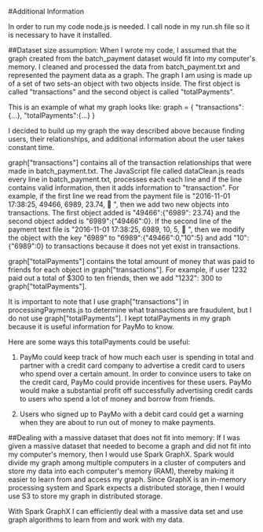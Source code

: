 #Additional Information

In order to run my code node.js is needed. I call node in my run.sh file so it is necessary to have it installed.

##Dataset size assumption:
When I wrote my code, I assumed that the graph created from the batch_payment dataset would fit into my computer's memory. I cleaned and processed the data from batch_payment.txt and represented the payment data as a graph. The graph I am using is made up of a set of two sets-an object with two objects inside. The first object is called "transactions" and the second object is called "totalPayments".  

This is an example of what my graph looks like:
graph = {
  "transactions":{...},
  "totalPayments":{...}
}

I decided to build up my graph the way described above because finding users, their relationships, and additional information about the user takes constant time.

graph["transactions"] contains all of the transaction relationships that were made in batch_payment.txt. The JavaScript file called dataClean.js reads every line in batch_payment.txt, processes each each line and if the line contains valid information, then it adds information to "transaction". For example, if the first line we read from the payment file is "2016-11-01 17:38:25, 49466, 6989, 23.74, 🦄 ", then we add two new objects into transactions. The first object added is "49466":{"6989": 23.74} and the second object added is "6989":{"49466":0}. If the second line of the payment text file is "2016-11-01 17:38:25, 6989, 10, 5, 🦄 ", then we modify the object with the key "6989" to "6989":{"49466":0,"10":5} and add "10":{"6989":0} to transactions because it does not yet exist in transactions.

graph["totalPayments"] contains the total amount of money that was paid to friends for each object in graph["transactions"]. For example, if user 1232 paid out a total of $300 to ten friends, then we add "1232": 300 to graph["totalPayments"].

It is important to note that I use graph["transactions"] in processingPayments.js to determine what transactions are fraudulent, but I do not use graph["totalPayments"]. I kept totalPayments in my graph because it is useful information for PayMo to know.

Here are some ways this totalPayments could be useful:

1. PayMo could keep track of how much each user is spending in total and partner with a credit card company to advertise a credit card to users who spend over a certain amount. In order to convince users to take on the credit card, PayMo could provide incentives for these users. PayMo would make a substantial profit off successfully advertising credit cards to users who spend a lot of money and borrow from friends.

2. Users who signed up to PayMo with a debit card could get a warning when they are about to run out of money to make payments.  

##Dealing with a massive dataset that does not fit into memory:
If I was given a massive dataset that needed to become a graph and did not fit into my computer's memory, then I would use Spark GraphX. Spark would divide my graph among multiple computers in a cluster of computers and store my data into each computer's memory (RAM), thereby making it easier to learn from and access my graph. Since GraphX is an in-memory processing system and Spark expects a distributed storage, then I would use S3 to store my graph in distributed storage.

With Spark GraphX I can efficiently deal with a massive data set and use graph algorithms to learn from and work with my data. 
